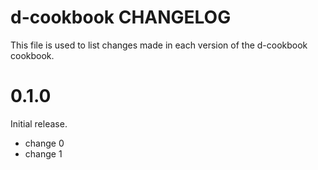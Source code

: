 # d-cookbook CHANGELOG

This file is used to list changes made in each version of the d-cookbook cookbook.

# 0.1.0

Initial release.

- change 0
- change 1

